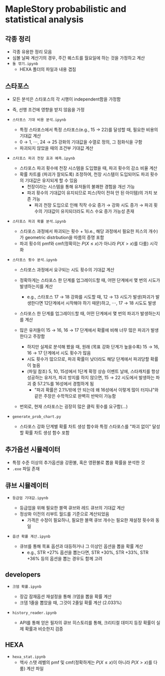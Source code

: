 # MapleStory probabilistic and statistical analysis


## 각종 정리
+ 각종 유용한 정리 모음
+ 심볼 날짜 계산기의 경우, 주간 퀘스트를 월요일에 하는 것을 가정하고 계산
+ `돌 깎기.ipynb`
  + HEXA 폴더의 파일과 내용 겹침


## 스타포스
+ 모든 분석은 스타포스의 각 시행이 independent함을 가정함
+ 즉, 선행 조건에 영향을 받지 않음을 가정
+ `스타포스 기대 비용 분석.ipynb`
  + 특정 스타포스에서 특정 스타포스(e.g., 15 -> 22)를 달성할 때, 필요한 비용의 기대값 계산
  + 0 &rightarrow; 1, $\cdots$, 24 &rightarrow; 25 강화의 기대값을 수열로 정의, 그 점화식을 구함
  + 파괴되지 않았을 때의 조건부 기대값 계산

+ `스타포스 파괴 천장 효과 예측.ipynb`
  + 스타포스 파괴 횟수에 천장 시스템을 도입했을 때, 파괴 횟수의 감소 비율 계산
  + 확률 차트를 (파괴가 잘되도록) 조정하여, 천장 시스템이 도입되어도 파괴 횟수의 기대값은 유지되게 할 수 있음
    + 천장이라는 시스템을 통해 유저들의 불쾌한 경험을 개선 가능
    + 파괴 횟수의 기대값이 유지되므로 피스(작이 전혀 안 된 아이템)의 가치 보존 가능
      + 파괴 천장 도입으로 인해 직작 수요 증가 &rightarrow; 강화 시도 증가 &rightarrow; 파괴 횟수의 기대값이 유지되더라도 피스 수요 증가 가능성 존재

+ `스타포스 파괴 확률 분석.ipynb`
  + 스타포스 과정에서 파괴되는 횟수 + 1(i.e., 해당 과정에서 필요한 피스의 개수)가 geometric distrbution을 따름의 증명 포함
  + 파괴 횟수의 pmf와 cmf(정확히는 $P(X \leq x)$가 아니라 $P(X > x)$를 다룸) 시각화

+ `스타포스 횟수 분석.ipynb`
  + 스타포스 과정에서 요구되는 시도 횟수의 기대값 계산
  + 정확하게는 스타포스 한 단계를 업그레이드할 때, 어떤 단계에서 몇 번의 시도가 발생하는지를 계산
    + e.g., 스타포스 17 &rightarrow; 18 강화를 시도할 때, 12 &rightarrow; 13 시도가 발생(파괴가 발생한다면 12단계에서 시작해야 하기 때문)하고, $\cdots$, 17 &rightarrow; 18 시도도 발생
  + 스타포스 한 단계를 업그레이드할 때, 어떤 단계에서 몇 번의 파괴가 발생하는지를 계산

  + 많은 유저들이 15 &rightarrow; 16, 16 &rightarrow; 17 단계에서 확률에 비해 너무 많은 파괴가 발생한다고 주장함
    + 하지만 실제로 분석해 봤을 때, 원래 (목표 강화 단계가 높을수록) 15 &rightarrow; 16, 16 &rightarrow; 17 단계에서 시도 횟수가 많음
    + 시도 횟수가 많으므로, 파괴 확률이 낮더라도 해당 단계에서 파괴당할 확률이 높음
    + (파일 참조) 5, 10, 15성에서 1단계 확정 상승 이벤트 날에, 스타캐치를 항상 성공하는 유저가, 파괴 방지를 하지 않으면, 15 &rightarrow; 22 시도에서 발생하는 파괴 중 57.2%를 16성에서 경험하게 됨
      + "파괴 확률은 2.1%밖에 안 되는데 왜 16성에서 이렇게 많이 터지냐"와 같은 주장은 수학적으로 완벽히 반박이 가능함
  + 번외로, 현재 스타포스는 굉장히 많은 클릭 횟수를 요구함(...)

+ `generate_prob_chart.py`
  + 스타포스 강화 단계별 확률 차트 생성 함수와 특정 스타포스를 "파괴 없이" 달성할 확률 차트 생성 함수 포함


## 추가옵션 시뮬레이터
+ 특정 수준 이상의 추가옵션을 강환불, 혹은 영환불로 뽑을 확률을 분석한 것
+ `.exe` 파일 존재


## 큐브 시뮬레이터
+ `등급업 기대값.ipynb`
  + 등급업을 위해 필요한 블랙 큐브와 레드 큐브의 기대값 계산
  + 정상화 이전의 리부트 월드를 기준으로 계산되었음
    + 가격은 수정이 필요하나, 필요한 블랙 큐브 개수는 필요한 재설정 횟수와 동일

+ `옵션 확률 계산.ipynb`
  + 큐브를 통해 목표 옵션과 대등하거나 그 이상인 옵션을 뽑을 확률 계산
    + e.g., STR +27% 옵션을 뽑는다면, STR +30%, STR +33%, STR +36% 등의 옵션을 뽑는 경우도 함께 고려


## developers
+ `크뎀 확률.ipynb`
  + 장갑 잠재옵션 재설정을 통해 크뎀을 뽑을 확률 계산
  + 크뎀 1줄을 뽑았을 때, 그것이 2줄일 확률 계산 (2.033%)

+ `history_reader.ipynb`
  + API를 통해 얻은 필자의 큐브 히스토리를 통해, 크리티컬 데미지 등장 확률이 실제 확률과 비슷한지 검증


## HEXA
+ `hexa_stat.ipynb`
  + 헥사 스탯 레벨의 pmf 및 cmf(정확하게는 $P(X \leq x)$이 아니라 $P(X > x)$를 다룸) 계산 파일